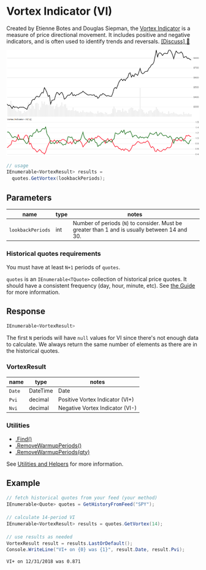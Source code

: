 # Vortex Indicator (VI)

Created by Etienne Botes and Douglas Siepman, the [Vortex Indicator](https://en.wikipedia.org/wiki/Vortex_indicator) is a measure of price directional movement.  It includes positive and negative indicators, and is often used to identify trends and reversals.
[[Discuss] :speech_balloon:](https://github.com/DaveSkender/Stock.Indicators/discussions/339 "Community discussion about this indicator")

![image](chart.png)

```csharp
// usage
IEnumerable<VortexResult> results =
  quotes.GetVortex(lookbackPeriods);  
```

## Parameters

| name | type | notes
| -- |-- |--
| `lookbackPeriods` | int | Number of periods (`N`) to consider.  Must be greater than 1 and is usually between 14 and 30.

### Historical quotes requirements

You must have at least `N+1` periods of `quotes`.

`quotes` is an `IEnumerable<TQuote>` collection of historical price quotes.  It should have a consistent frequency (day, hour, minute, etc).  See [the Guide](../../docs/GUIDE.md) for more information.

## Response

```csharp
IEnumerable<VortexResult>
```

The first `N` periods will have `null` values for VI since there's not enough data to calculate.  We always return the same number of elements as there are in the historical quotes.

### VortexResult

| name | type | notes
| -- |-- |--
| `Date` | DateTime | Date
| `Pvi` | decimal | Positive Vortex Indicator (VI+)
| `Nvi` | decimal | Negative Vortex Indicator (VI-)

### Utilities

- [.Find()](../../docs/UTILITIES.md#find-indicator-result-by-date)
- [.RemoveWarmupPeriods()](../../docs/UTILITIES.md#remove-warmup-periods)
- [.RemoveWarmupPeriods(qty)](../../docs/UTILITIES.md#remove-warmup-periods)

See [Utilities and Helpers](../../docs/UTILITIES.md#content) for more information.

## Example

```csharp
// fetch historical quotes from your feed (your method)
IEnumerable<Quote> quotes = GetHistoryFromFeed("SPY");

// calculate 14-period VI
IEnumerable<VortexResult> results = quotes.GetVortex(14);

// use results as needed
VortexResult result = results.LastOrDefault();
Console.WriteLine("VI+ on {0} was {1}", result.Date, result.Pvi);
```

```bash
VI+ on 12/31/2018 was 0.871
```
